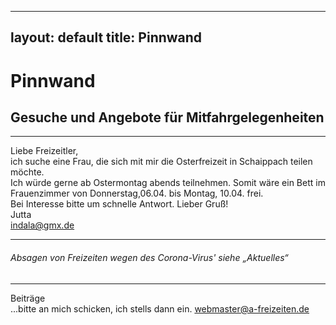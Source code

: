 ---
layout: default
title: Pinnwand
---------------------------------------------------------------------------
# Pinnwand

## Gesuche und Angebote für Mitfahrgelegenheiten

----

Liebe Freizeitler,  
ich suche eine Frau, die sich mit mir die Osterfreizeit in Schaippach teilen möchte.  
Ich würde gerne ab Ostermontag abends teilnehmen. Somit wäre ein Bett im Frauenzimmer von Donnerstag,06.04. bis Montag, 10.04. frei.  
Bei Interesse bitte um schnelle Antwort. Lieber Gruß!  
Jutta  
indala@gmx.de

----------------------------------------------------------------------------

###### Absagen von Freizeiten wegen des Corona-Virus' siehe „Aktuelles“

----------------------------------------------------------------------------


Beiträge<br>
...bitte an mich schicken, ich stells dann ein.
<webmaster@a-freizeiten.de>

